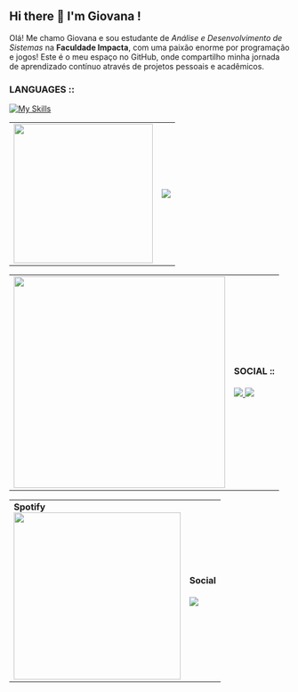 ## Hi there 👋 I'm Giovana !

Olá! Me chamo Giovana e sou estudante de *Análise e Desenvolvimento de Sistemas* na **Faculdade Impacta**, com uma paixão enorme por programação e jogos!
Este é o meu espaço no GitHub, onde compartilho minha jornada de aprendizado contínuo através de projetos pessoais e acadêmicos.

### LANGUAGES ::
[![My Skills](https://skillicons.dev/icons?i=py,js,html,css,kotlin,aws,docker,flask,git,postman,sqlite&theme=light)](https://skillicons.dev)


<table>
  <tr>
    <td>
      <img src="https://giffiles.alphacoders.com/297/2970.gif" width="250"/>
    </td>
    <td>
      <img src="https://github-readme-stats.vercel.app/api?username=gilopesr&theme=transparent&bg_color=ffff&border_color=ff95bc&show_icons=true&icon_color=30A3DC&title_color=ff95bc&text_color=000" />
    </td>
  </tr>
</table>

<table>
  <tr>
    <td>
      <a href="https://github.com/kittinan/spotify-github-profile">
        <img src="https://spotify-github-profile.kittinanx.com/api/view?uid=bp4a55facwn9lgfdxtcx71ahe&cover_image=true&theme=novatorem&show_offline=false&background_color=ededed&interchange=true&bar_color=deb5d1&bar_color_cover=false" width="380"/>
      </a>
    </td>
    <td>
      <b>SOCIAL ::</b><br><br>
      <a href="https://www.linkedin.com/in/giovana-lopes-ribeiro-4635912a8">
        <img src="https://img.shields.io/badge/LinkedIn-0077B5?style=for-the-badge&logo=linkedin&logoColor=white"/>
      </a>
      <a href="mailto:gilopes2005@gmail.com">
        <img src="https://img.shields.io/badge/Gmail-333333?style=for-the-badge&logo=gmail&logoColor=pink"/>
      </a>
    </td>
  </tr>
</table>


<table>
  <tr>
    <td><b>Spotify</b><br>
      <img src="https://link-do-widget" width="300">
    </td>
    <td>
      <b>Social</b><br><br>
      <a href="#"><img src="https://img.shields.io/..."></a>
    </td>
  </tr>
</table>

